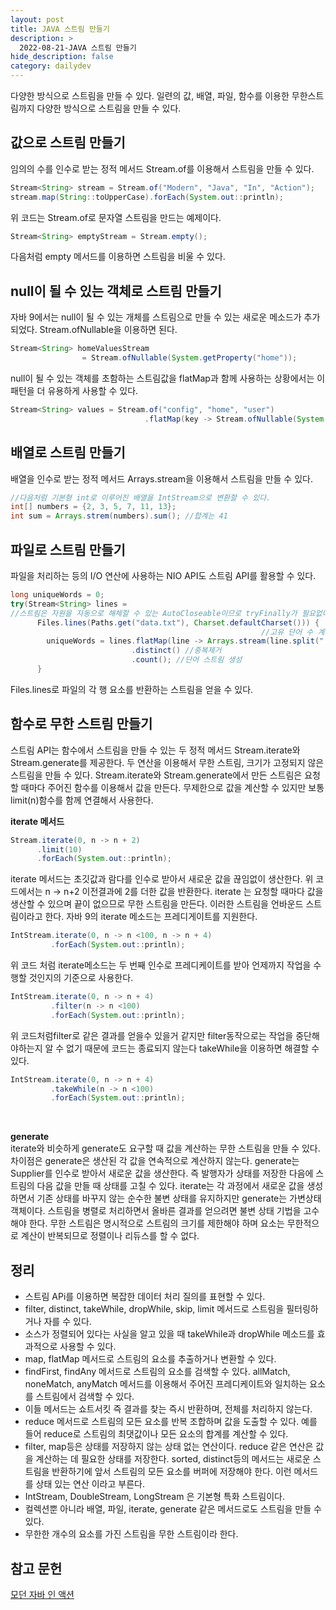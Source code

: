 ```yaml
---
layout: post
title: JAVA 스트림 만들기
description: >
  2022-08-21-JAVA 스트림 만들기
hide_description: false
category: dailydev
---
```


다양한 방식으로 스트림을 만들 수 있다. 일련의 값, 배열, 파일, 함수를 이용한 무한스트림까지 다양한 방식으로 스트림을 만들 수 있다.

## 값으로 스트림 만들기
임의의 수를 인수로 받는 정적 메서드 Stream.of를 이용해서 스트림을 만들 수 있다.

```java
Stream<String> stream = Stream.of("Modern", "Java", "In", "Action");
stream.map(String::toUpperCase).forEach(System.out::println);
```
위 코드는 Stream.of로 문자열 스트림을 만드는 예제이다.

```java
Stream<String> emptyStream = Stream.empty();
```
다음처럼 empty 메서드를 이용하면 스트림을 비울 수 있다.

## null이 될 수 있는 객체로 스트림 만들기
자바 9에서는 null이 될 수 있는 개체를 스트림으로 만들 수 있는 새로운 메소드가 추가 되었다. Stream.ofNullable을 이용하면 된다.

```java
Stream<String> homeValuesStream 
                = Stream.ofNullable(System.getProperty("home"));
```
 
null이 될 수 있는 객체를 초함하는 스트림값을 flatMap과 함께 사용하는 상황에서는 이 패턴을 더 유용하게 사용할 수 있다.

```java
Stream<String> values = Stream.of("config", "home", "user")
                              .flatMap(key -> Stream.ofNullable(System.getProperty(key)));
```

## 배열로 스트림 만들기
배열을 인수로 받는 정적 메서드 Arrays.stream을 이용해서 스트림을 만들 수 있다.

```java
//다음처럼 기본형 int로 이루어진 배열을 IntStream으로 변환할 수 있다.
int[] numbers = {2, 3, 5, 7, 11, 13};
int sum = Arrays.strem(numbers).sum(); //합계는 41
```
## 파일로 스트림 만들기
파일을 처리하는 등의 I/O 연산에 사용하는 NIO API도 스트림 API를 활용할 수 있다.

```java
long uniqueWords = 0;
try(Stream<String> lines =     
//스트림은 자원을 자동으로 해체할 수 있는 AutoCloseable이므로 tryFinally가 필요없다
      Files.lines(Paths.get("data.txt"), Charset.defaultCharset())) {
                                                        //고유 단어 수 계산 
        uniqueWords = lines.flatMap(line -> Arrays.stream(line.split(" ")))
                           .distinct() //중복제거
                           .count(); //단어 스트림 생성
      }
```
Files.lines로 파일의 각 행 요소를 반환하는 스트림을 얻을 수 있다.

## 함수로 무한 스트림 만들기
스트림 API는 함수에서 스트림을 만들 수 있는 두 정적 메서드 Stream.iterate와 Stream.generate를 제공한다. 두 연산을 이용해서 무한 스트림, 크기가 고정되지 않은 스트림을 만들 수 있다. Stream.iterate와 Stream.generate에서 만든 스트림은 요청할 때마다 주어진 함수를 이용해서 값을 만든다. 무제한으로 값을 계산할 수 있지만 보통 limit(n)함수를 함께 연결해서 사용한다.<br>

__iterate 메서드__<br>
```java
Stream.iterate(0, n -> n + 2)
      .limit(10)
      .forEach(System.out::println);
```
iterate 메서드는 초깃값과 람다를 인수로 받아서 새로운 값을 끊임없이 생산한다.
위 코드에서는 n -> n+2 이전결과에 2를 더한 값을 반환한다. iterate 는 요청할 때마다 값을 생산할 수 있으며 끝이 없으므로 무한 스트림을 만든다. 이러한 스트림을 언바운드 스트림이라고 한다. 자바 9의 iterate 메소드는 프레디게이트를 지원한다.
```java
IntStream.iterate(0, n -> n <100, n -> n + 4)
         .forEach(System.out::println);
```
위 코드 처럼 iterate메소드는 두 번째 인수로 프레디케이트를 받아 언제까지 작업을 수행할 것인지의 기준으로 사용한다.

```java
IntStream.iterate(0, n -> n + 4)
         .filter(n -> n <100)
         .forEach(System.out::println);
```

위 코드처럼filter로 같은 결과를 얻을수 있을거 같지만 filter동작으로는 작업을 중단해야하는지 알 수 없기 때문에 코드는 종료되지 않는다 takeWhile을 이용하면 해결할 수 있다.

```java
IntStream.iterate(0, n -> n + 4)
         .takeWhile(n -> n <100)
         .forEach(System.out::println);
```
<br>

__generate__<br>
iterate와 비슷하게 generate도 요구할 때 값을 계산하는 무한 스트림을 만들 수 있다.
차이점은 generate은 생산된 각 값을 연속적으로 계산하지 않는다. generate는 Supplier<T>를 인수로 받아서 새로운 값을 생산한다. 즉 발행자가 상태를 저장한 다음에 스트림의 다음 값을 만들 때 상태를 고칠 수 있다. iterate는 각 과정에서 새로운 값을 생성하면서 기존 상태를 바꾸지 않는 순수한 불변 상태를 유지하지만 generate는 가변상태 객체이다. 스트림을 병렬로 처리하면서 올바른 결과를 얻으려면 불변 상태 기법을 고수해야 한다. 무한 스트림은 명시적으로 스트림의 크기를 제한해야 하며 요소는 무한적으로 계산이 반복되므로 정렬이나 리듀스를 할 수 없다.

## 정리
- 스트림 APi를 이용하면 복잡한 데이터 처리 질의를 표현할 수 있다.
- filter, distinct, takeWhile, dropWhile, skip, limit 메서드로 스트림을 필터링하거나 자를 수 있다.
- 소스가 정렬되어 있다는 사실을 알고 있을 때 takeWhile과 dropWhile 메소드를 효과적으로 사용할 수 있다.
- map, flatMap 메서드로 스트림의 요소를 추출하거나 변환할 수 있다.
- findFirst, findAny 메서드로 스트림의 요소를 검색할 수 있다. allMatch, noneMatch, anyMatch 메서드를 이용해서 주어진 프레디케이트와 일치하는 요소를 스트림에서 검색할 수 있다.
- 이들 메서드는 쇼트서킷 즉 결과를 찾는 즉시 반환하며, 전체를 처리하지 않는다.
- reduce 메서드로 스트림의 모든 요소를 반복 조합하며 값을 도출할 수 있다. 예를 들어 reduce로 스트림의 최댓값이나 모든 요소의 합계를 계산할 수 있다.
- filter, map등은 상태를 저장하지 않는 상태 없는 연산이다. reduce 같은 연산은 값을 계산하는 데 필요한 상태를 저장한다. sorted, distinct등의 메서드는 새로운 스트림을 반환하기에 앞서 스트림의 모든 요소를 버퍼에 저장해야 한다. 이런 메서드를 상태 있는 연산 이라고 부른다.
- IntStream, DoubleStream, LongStream 은 기본형 특화 스트림이다.
- 컬렉션뿐 아니라 배열, 파일, iterate, generate 같은 메서드로도 스트림을 만들 수 있다.
- 무한한 개수의 요소를 가진 스트림을 무한 스트림이라 한다.


## 참고 문헌

[모던 자바 인 액션](https://www.aladin.co.kr/shop/wproduct.aspx?ItemId=200069290)
  